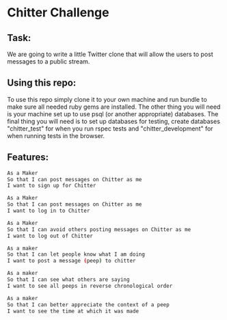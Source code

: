 Chitter Challenge
=================

Task:
-------

We are going to write a little Twitter clone that will allow the users to post messages to a public stream.

Using this repo:
-------

To use this repo simply clone it to your own machine and run bundle to make sure all needed ruby gems are installed. The other thing you will need is your machine set up to use psql (or another appropriate) databases. The final thing you will need is to set up databases for testing, create databases "chitter_test" for when you run rspec tests and "chitter_development" for when running tests in the browser.

Features:
-------

```sh
As a Maker
So that I can post messages on Chitter as me
I want to sign up for Chitter

As a Maker
So that I can post messages on Chitter as me
I want to log in to Chitter

As a Maker
So that I can avoid others posting messages on Chitter as me
I want to log out of Chitter

As a maker
So that I can let people know what I am doing  
I want to post a message (peep) to chitter

As a maker
So that I can see what others are saying  
I want to see all peeps in reverse chronological order

As a maker
So that I can better appreciate the context of a peep
I want to see the time at which it was made
```
